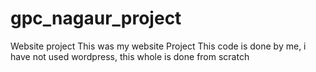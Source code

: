 # gpc_nagaur_project
Website project 
This was my website Project 
This code is done by me, i have not used wordpress,
this whole is done from scratch
